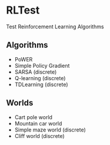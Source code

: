 # RLTest
Test Reinforcement Learning Algorithms

## Algorithms
- PoWER
- Simple Policy Gradient
- SARSA (discrete)
- Q-learning (discrete)
- TDLearning (discrete)

## Worlds
- Cart pole world
- Mountain car world
- Simple maze world (discrete)
- Cliff world (discrete)

